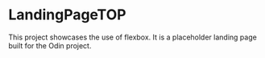 # LandingPageTOP

This project showcases the use of flexbox. It is a placeholder landing page built for the Odin project.